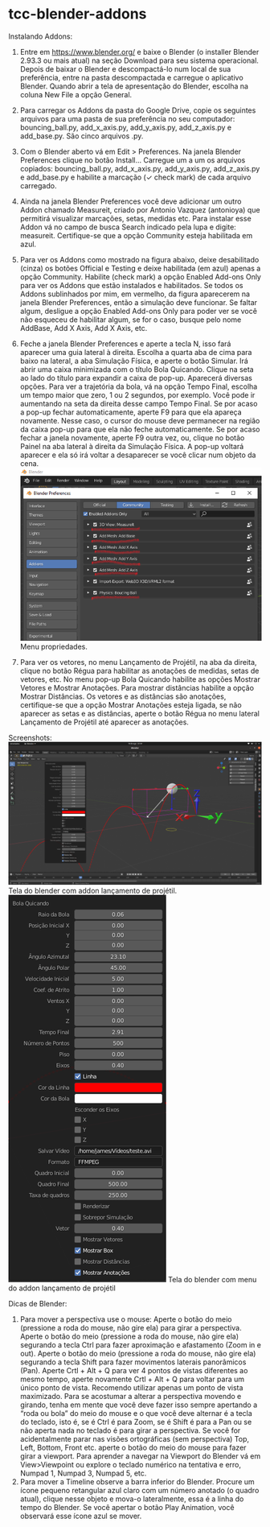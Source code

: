 # tcc-blender-addons

Instalando Addons:

1. Entre em https://www.blender.org/ e baixe o Blender (o installer Blender 2.93.3 ou mais atual) na seção Download para seu sistema operacional. Depois de baixar o Blender e descompactá-lo num local de sua preferência, entre na pasta descompactada e carregue o aplicativo Blender. Quando abrir a tela de apresentação do Blender, escolha na coluna New File a opção General.
2. Para carregar os Addons da pasta do Google Drive, copie os seguintes arquivos para uma pasta de sua preferência no seu computador: bouncing_ball.py, add_x_axis.py, add_y_axis.py, add_z_axis.py e add_base.py. São cinco arquivos .py.
3. Com o Blender aberto vá em Edit > Preferences. Na janela Blender Preferences clique no botão Install... Carregue um a um os arquivos copiados: bouncing_ball.py, add_x_axis.py, add_y_axis.py, add_z_axis.py e add_base.py e habilite a marcação (✓ check mark) de cada arquivo carregado.
4. Ainda na janela Blender Preferences você deve adicionar um outro Addon chamado Measureit, criado por Antonio Vazquez (antonioya) que permitirá visualizar marcações, setas, medidas etc. Para instalar esse Addon vá no campo de busca Search indicado pela lupa e digite: measureit. Certifique-se que a opção Community esteja habilitada em azul.
5.  Para ver os Addons como mostrado na figura abaixo, deixe desabilitado (cinza) os botões Official e Testing e deixe habilitada (em azul) apenas a opção Community. Habilite (check mark) a opção Enabled Add-ons Only para ver os Addons que estão instalados e habilitados. Se todos os Addons sublinhados por mim, em vermelho, da figura aparecerem na janela Blender Preferences, então a simulação deve funcionar. Se faltar algum, desligue a opção Enabled Add-ons Only para poder ver se você não esqueceu de habilitar algum, se for o caso, busque pelo nome AddBase, Add X Axis,  Add X Axis, etc.

6. Feche a janela  Blender Preferences e aperte a tecla N, isso fará aparecer uma  guia lateral à direita. Escolha a quarta aba de cima para baixo na lateral, a aba Simulação Física, e aperte o botão Simular. Irá abrir uma caixa minimizada com o título Bola Quicando. Clique na seta ao lado do título para expandir a caixa de pop-up. Aparecerá diversas opções. Para ver a trajetória da bola, vá na opção Tempo Final, escolha um tempo maior que zero, 1 ou 2 segundos, por exemplo. Você pode ir aumentando na seta da direita desse campo Tempo Final. Se por acaso a pop-up fechar automaticamente, aperte F9 para que ela apareça novamente. Nesse caso, o cursor do mouse deve permanecer na região da caixa pop-up para que ela não feche automaticamente. Se por acaso fechar a janela novamente, aperte F9 outra vez, ou, clique no botão Painel na aba lateral à direita da Simulação Física. A pop-up voltará aparecer e ela só irá voltar a desaparecer se você clicar num objeto da cena.
![alt text](https://github.com/jamesrtorres/tcc-blender-addons/blob/master/Images/screen01.png)
Menu propriedades.

7. Para ver os vetores, no menu Lançamento de Projétil, na aba da direita, clique no botão Régua para habilitar as anotações de medidas, setas de vetores, etc. No menu pop-up Bola Quicando habilite as opções Mostrar Vetores e Mostrar Anotações. Para mostrar distâncias habilite a opção Mostrar Distâncias. Os vetores e as distâncias são anotações, certifique-se que a opção Mostrar Anotações esteja ligada, se não aparecer as setas e as distâncias, aperte o botão Régua no menu lateral  Lançamento de Projétil até aparecer as anotações.

Screenshots:
![alt text](https://github.com/jamesrtorres/tcc-blender-addons/blob/master/Images/screen02.png)
Tela do blender com addon lançamento de projétil.
![alt text](https://github.com/jamesrtorres/tcc-blender-addons/blob/master/Images/screen03.png)
Tela do blender com menu do addon lançamento de projétil

Dicas de Blender:

1.  Para mover a perspectiva use o mouse:
 Aperte o botão do meio (pressione a roda do mouse, não gire ela) para girar a perspectiva. Aperte o botão do meio (pressione a roda do mouse, não gire ela) segurando a tecla Ctrl para fazer aproximação e afastamento  (Zoom in e out). Aperte o botão do meio (pressione a roda do mouse, não gire ela) segurando a tecla Shift para fazer movimentos laterais panorâmicos (Pan). Aperte Crtl + Alt + Q para ver 4 pontos de vistas diferentes ao mesmo tempo, aperte novamente  Crtl + Alt + Q para voltar para um único ponto de vista. Recomendo utilizar apenas um ponto de vista maximizado. Para se acostumar a alterar a perspectiva movendo e girando, tenha em mente que você deve fazer isso sempre apertando a “roda ou bola” do meio do mouse e o que você deve alternar é a tecla do teclado, isto é, se é Ctrl é para Zoom, se é Shift é para a Pan ou se não aperta nada no teclado é para girar a perspectiva. Se você for acidentalmente parar nas visões ortográficas (sem perspectiva) Top, Left, Bottom, Front etc. aperte o botão do meio do mouse para fazer girar a viewport. Para aprender a navegar na Viewport do Blender vá em View>Viewpoint ou explore o teclado numérico na tentativa e erro, Numpad 1, Numpad 3, Numpad 5, etc.
2. Para mover a Timeline observe a barra inferior do Blender. Procure um ícone pequeno retangular azul claro com um  número anotado (o quadro atual), clique nesse objeto e mova-o lateralmente, essa é a linha do tempo do Blender. Se você apertar o botão Play Animation, você observará esse ícone azul se mover. 
